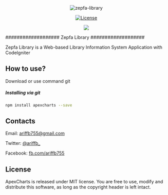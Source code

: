 <p align="center"><img src="https://i.ibb.co/HVYkfvQ/zepfa-library.png" alt="zepfa-library" border="0"></p>

<p align="center">
  <a href="https://github.com/ariffb755/12191960_arif_febrianto/blob/master/license.txt"><img src="https://img.shields.io/badge/License-MIT-brightgreen.svg" alt="License"></a>
</p>

<p align="center">
  <a href="https://twitter.com/ariffb_"><img src="https://img.shields.io/twitter/url/http/shields.io.svg?style=social"> </a>
</p>

###################
Zepfa Library
###################

Zepfa Library is a Web-based Library Information System Application with CodeIgniter

## How to use?
Download or use command git

##### Installing via git

```bash
npm install apexcharts --save
```


## Contacts

Email: <a href="mailto:ariffb755@gmail.com">ariffb755@gmail.com</a>

Twitter: <a href="https://twitter.com/aariffb_">@ariffb_</a>

Facebook: <a href="https://www.facebook.com/ariffb755/">fb.com/ariffb755</a>

## License

ApexCharts is released under MIT license. You are free to use, modify and distribute this software, as long as the copyright header is left intact.
